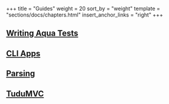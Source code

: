 +++
title = "Guides"
weight = 20
sort_by = "weight"
template = "sections/docs/chapters.html"
insert_anchor_links = "right"
+++

## [Writing Aqua Tests](@/docs/hoon/guides/aqua.md)

## [CLI Apps](@/docs/hoon/guides/cli-tutorial.md)

## [Parsing](@/docs/hoon/guides/parsing.md)

## [TuduMVC](@/docs/hoon/guides/tudumvc.md)
